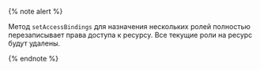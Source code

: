 {% note alert %}

Метод `setAccessBindings` для назначения нескольких ролей полностью перезаписывает права доступа к ресурсу. Все текущие роли на ресурс будут удалены.

{% endnote %}
